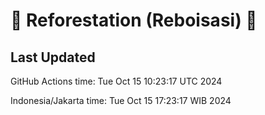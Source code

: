 
# 🌳 Reforestation (Reboisasi) 🌲

## Last Updated

GitHub Actions time: Tue Oct 15 10:23:17 UTC 2024

Indonesia/Jakarta time: Tue Oct 15 17:23:17 WIB 2024
